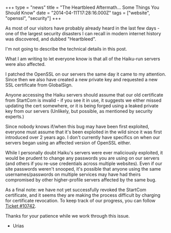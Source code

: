 +++
type = "news"
title = "The Heartbleed Aftermath... Some Things You Should Know"
date = "2014-04-11T17:28:16.000Z"
tags = ["website", "openssl", "security"]
+++

As most of our visitors have probably already heard in the last few days - one of the largest security disasters I can recall in modern internet history was discovered, and dubbed "Heartbleed".
<!--break-->
I'm not going to describe the technical details in this post.

What I am writing to let everyone know is that all of the Haiku-run servers were also affected.

I patched the OpenSSL on our servers the same day it came to my attention. Since then we also have created a new private key and requested a new SSL certificate from GlobalSign.

Anyone accessing the Haiku servers should assume that our old certificate from StartCom is invalid - if you see it in use, it suggests we either missed updating the cert somewhere, or it is being forged using a leaked private key from our servers (Unlikely, but possible, as mentioned by security experts.)

Since nobody knows if/when this bug may have been first exploited, everyone must assume that it's been exploited in the wild since it was first introduced over 2 years ago. I don't currently have specifics on when our servers began using an affected version of OpenSSL either.

While I personally doubt Haiku's servers were ever maliciously exploited, it would be prudent to change any passwords you are using on our servers (and others if you re-use credentials across multiple websites). Even if our site passwords weren't snooped, it's possible that anyone using the same usernames/passwords on multiple services may have had theirs compromised by other higher-profile servers affected by the same bug.

As a final note: we have not yet successfully revoked the StartCom certificate, and it seems they are making the process difficult by charging for certificate revocation. To keep track of our progress, you can follow <a href="http://dev.haiku-os.org/ticket/10742">Ticket #10742</a>.

Thanks for your patience while we work through this issue.

- Urias